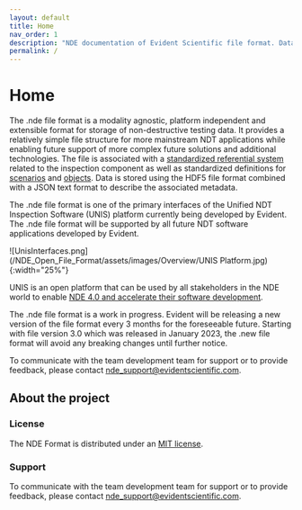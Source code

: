 ```yaml
---
layout: default
title: Home  
nav_order: 1
description: "NDE documentation of Evident Scientific file format. Data are stored using HDF5 file format combined to a JSON text format to describe the metadata associated."
permalink: /
---
```


# Home

The .nde file format is a modality agnostic, platform independent and extensible format for storage of non-destructive testing data. It provides a relatively simple
file structure for more mainstream NDT applications while enabling future
support of more complex future solutions and additional technologies. The file
is associated with a [standardized referential system](/NDE_Open_File_Format/docs/conventions/conventions.html#axes-and-coordinate-system) related to the inspection component as well as standardized definitions for [scenarios](/NDE_Open_File_Format/docs/general-concepts/scenarios.html) and [objects](/NDE_Open_File_Format/docs/general-concepts/objects/objects.html). Data is stored using the HDF5 file format combined with a JSON text format to describe the associated metadata.

The .nde file format is one of the primary interfaces of the Unified NDT Inspection Software (UNIS) platform currently being developed by Evident. The .nde file format will be supported by all future NDT software applications developed by Evident.

![UnisInterfaces.png](/NDE_Open_File_Format/assets/images/Overview/UNIS Platform.jpg){:width="25%"}

UNIS is an open platform that can be used by all stakeholders in the NDE world to enable [NDE 4.0 and accelerate their software development](https://www.ndt.net/article/ecndt2023/presentation/ECNDT2023_PRESENTATION_364.pdf).

The .nde file format is a work in progress. Evident will be releasing a new version of the file format every 3 months for the foreseeable future. Starting with file version 3.0 which was released in January 2023, the .new file format will avoid any breaking changes until further notice.

To communicate with the team development team for support or to provide feedback, please contact [nde_support@evidentscientific.com](mailto:nde_support@evidentscientific.com).

## About the project

### License

The NDE Format is distributed under an [MIT license](https://github.com/Evident-Industrial/NDE_Open_File_Format/blob/main/LICENSE).

### Support

To communicate with the team development team for support or to provide feedback, please contact [nde_support@evidentscientific.com](mailto:nde_support@evidentscientific.com).
